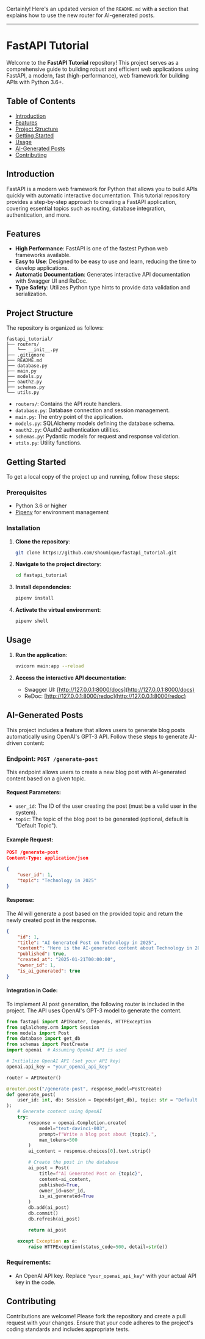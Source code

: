 Certainly! Here's an updated version of the `README.md` with a section that explains how to use the new router for AI-generated posts.

---

# FastAPI Tutorial

Welcome to the **FastAPI Tutorial** repository! This project serves as a comprehensive guide to building robust and efficient web applications using FastAPI, a modern, fast (high-performance), web framework for building APIs with Python 3.6+.

## Table of Contents

- [Introduction](#introduction)
- [Features](#features)
- [Project Structure](#project-structure)
- [Getting Started](#getting-started)
- [Usage](#usage)
- [AI-Generated Posts](#ai-generated-posts)
- [Contributing](#contributing)

## Introduction

FastAPI is a modern web framework for Python that allows you to build APIs quickly with automatic interactive documentation. This tutorial repository provides a step-by-step approach to creating a FastAPI application, covering essential topics such as routing, database integration, authentication, and more.

## Features

- **High Performance**: FastAPI is one of the fastest Python web frameworks available.
- **Easy to Use**: Designed to be easy to use and learn, reducing the time to develop applications.
- **Automatic Documentation**: Generates interactive API documentation with Swagger UI and ReDoc.
- **Type Safety**: Utilizes Python type hints to provide data validation and serialization.

## Project Structure

The repository is organized as follows:

```plaintext
fastapi_tutorial/
├── routers/
│   └── __init__.py
├── .gitignore
├── README.md
├── database.py
├── main.py
├── models.py
├── oauth2.py
├── schemas.py
└── utils.py
```

- `routers/`: Contains the API route handlers.
- `database.py`: Database connection and session management.
- `main.py`: The entry point of the application.
- `models.py`: SQLAlchemy models defining the database schema.
- `oauth2.py`: OAuth2 authentication utilities.
- `schemas.py`: Pydantic models for request and response validation.
- `utils.py`: Utility functions.

## Getting Started

To get a local copy of the project up and running, follow these steps:

### Prerequisites

- Python 3.6 or higher
- [Pipenv](https://pipenv.pypa.io/en/latest/) for environment management

### Installation

1. **Clone the repository**:

   ```bash
   git clone https://github.com/shoumique/fastapi_tutorial.git
   ```

2. **Navigate to the project directory**:

   ```bash
   cd fastapi_tutorial
   ```

3. **Install dependencies**:

   ```bash
   pipenv install
   ```

4. **Activate the virtual environment**:

   ```bash
   pipenv shell
   ```

## Usage

1. **Run the application**:

   ```bash
   uvicorn main:app --reload
   ```

2. **Access the interactive API documentation**:

   - Swagger UI: [http://127.0.0.1:8000/docs](http://127.0.0.1:8000/docs)
   - ReDoc: [http://127.0.0.1:8000/redoc](http://127.0.0.1:8000/redoc)

## AI-Generated Posts

This project includes a feature that allows users to generate blog posts automatically using OpenAI's GPT-3 API. Follow these steps to generate AI-driven content:

### Endpoint: `POST /generate-post`

This endpoint allows users to create a new blog post with AI-generated content based on a given topic.

#### Request Parameters:
- `user_id`: The ID of the user creating the post (must be a valid user in the system).
- `topic`: The topic of the blog post to be generated (optional, default is "Default Topic").

#### Example Request:
```json
POST /generate-post
Content-Type: application/json

{
    "user_id": 1,
    "topic": "Technology in 2025"
}
```

#### Response:
The AI will generate a post based on the provided topic and return the newly created post in the response.

```json
{
    "id": 1,
    "title": "AI Generated Post on Technology in 2025",
    "content": "Here is the AI-generated content about Technology in 2025...",
    "published": true,
    "created_at": "2025-01-21T00:00:00",
    "owner_id": 1,
    "is_ai_generated": true
}
```

#### Integration in Code:
To implement AI post generation, the following router is included in the project. The API uses OpenAI's GPT-3 model to generate the content.

```python
from fastapi import APIRouter, Depends, HTTPException
from sqlalchemy.orm import Session
from models import Post
from database import get_db
from schemas import PostCreate
import openai  # Assuming OpenAI API is used

# Initialize OpenAI API (set your API key)
openai.api_key = "your_openai_api_key"

router = APIRouter()

@router.post("/generate-post", response_model=PostCreate)
def generate_post(
    user_id: int, db: Session = Depends(get_db), topic: str = "Default Topic"
):
    # Generate content using OpenAI
    try:
        response = openai.Completion.create(
            model="text-davinci-003",
            prompt=f"Write a blog post about {topic}.",
            max_tokens=500
        )
        ai_content = response.choices[0].text.strip()

        # Create the post in the database
        ai_post = Post(
            title=f"AI Generated Post on {topic}",
            content=ai_content,
            published=True,
            owner_id=user_id,
            is_ai_generated=True
        )
        db.add(ai_post)
        db.commit()
        db.refresh(ai_post)

        return ai_post

    except Exception as e:
        raise HTTPException(status_code=500, detail=str(e))
```

### Requirements:
- An OpenAI API key. Replace `"your_openai_api_key"` with your actual API key in the code.

## Contributing

Contributions are welcome! Please fork the repository and create a pull request with your changes. Ensure that your code adheres to the project's coding standards and includes appropriate tests.
